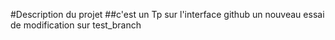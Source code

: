 #Description du projet
##c'est un Tp sur l'interface github
un nouveau essai de modification sur test_branch
